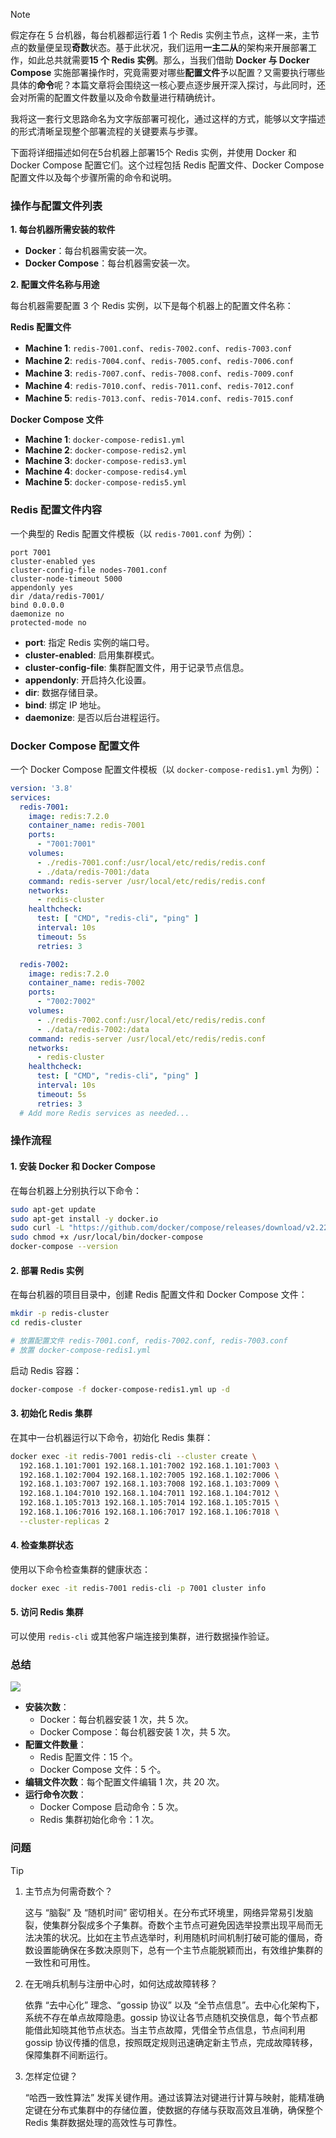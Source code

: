 

> [!NOTE]
> 假定存在 5 台机器，每台机器都运行着 1 个 Redis 实例主节点，这样一来，主节点的数量便呈现**奇数**状态。基于此状况，我们运用**一主二从**的架构来开展部署工作，如此总共就需要**15 个 Redis 实例**。那么，当我们借助 **Docker 与 Docker Compose** 实施部署操作时，究竟需要对哪些**配置文件**予以配置？又需要执行哪些具体的**命令**呢？本篇文章将会围绕这一核心要点逐步展开深入探讨，与此同时，还会对所需的配置文件数量以及命令数量进行精确统计。
>
> 我将这一套行文思路命名为文字版部署可视化，通过这样的方式，能够以文字描述的形式清晰呈现整个部署流程的关键要素与步骤。

下面将详细描述如何在5台机器上部署15个 Redis 实例，并使用 Docker 和 Docker Compose 配置它们。这个过程包括 Redis 配置文件、Docker Compose 配置文件以及每个步骤所需的命令和说明。

### **操作与配置文件列表**

**1. 每台机器所需安装的软件**

- **Docker**：每台机器需安装一次。
- **Docker Compose**：每台机器需安装一次。

**2. 配置文件名称与用途**

每台机器需要配置 3 个 Redis 实例，以下是每个机器上的配置文件名称：

**Redis 配置文件**

- **Machine 1**: `redis-7001.conf`、`redis-7002.conf`、`redis-7003.conf`
- **Machine 2**: `redis-7004.conf`、`redis-7005.conf`、`redis-7006.conf`
- **Machine 3**: `redis-7007.conf`、`redis-7008.conf`、`redis-7009.conf`
- **Machine 4**: `redis-7010.conf`、`redis-7011.conf`、`redis-7012.conf`
- **Machine 5**: `redis-7013.conf`、`redis-7014.conf`、`redis-7015.conf`

**Docker Compose 文件**

- **Machine 1**: `docker-compose-redis1.yml`
- **Machine 2**: `docker-compose-redis2.yml`
- **Machine 3**: `docker-compose-redis3.yml`
- **Machine 4**: `docker-compose-redis4.yml`
- **Machine 5**: `docker-compose-redis5.yml`



### **Redis 配置文件内容**

一个典型的 Redis 配置文件模板（以 `redis-7001.conf` 为例）：

```plaintext
port 7001
cluster-enabled yes
cluster-config-file nodes-7001.conf
cluster-node-timeout 5000
appendonly yes
dir /data/redis-7001/
bind 0.0.0.0
daemonize no
protected-mode no
```

- **port**: 指定 Redis 实例的端口号。
- **cluster-enabled**: 启用集群模式。
- **cluster-config-file**: 集群配置文件，用于记录节点信息。
- **appendonly**: 开启持久化设置。
- **dir**: 数据存储目录。
- **bind**: 绑定 IP 地址。
- **daemonize**: 是否以后台进程运行。



### **Docker Compose 配置文件**

一个 Docker Compose 配置文件模板（以 `docker-compose-redis1.yml` 为例）：

```yaml
version: '3.8'
services:
  redis-7001:
    image: redis:7.2.0
    container_name: redis-7001
    ports:
      - "7001:7001"
    volumes:
      - ./redis-7001.conf:/usr/local/etc/redis/redis.conf
      - ./data/redis-7001:/data
    command: redis-server /usr/local/etc/redis/redis.conf
    networks:
      - redis-cluster
    healthcheck:
      test: [ "CMD", "redis-cli", "ping" ]
      interval: 10s
      timeout: 5s
      retries: 3

  redis-7002:
    image: redis:7.2.0
    container_name: redis-7002
    ports:
      - "7002:7002"
    volumes:
      - ./redis-7002.conf:/usr/local/etc/redis/redis.conf
      - ./data/redis-7002:/data
    command: redis-server /usr/local/etc/redis/redis.conf
    networks:
      - redis-cluster
    healthcheck:
      test: [ "CMD", "redis-cli", "ping" ]
      interval: 10s
      timeout: 5s
      retries: 3
  # Add more Redis services as needed...
```



### **操作流程**

#### **1. 安装 Docker 和 Docker Compose**

在每台机器上分别执行以下命令：

```bash
sudo apt-get update
sudo apt-get install -y docker.io
sudo curl -L "https://github.com/docker/compose/releases/download/v2.22.0/docker-compose-$(uname -s)-$(uname -m)" -o /usr/local/bin/docker-compose
sudo chmod +x /usr/local/bin/docker-compose
docker-compose --version
```

#### **2. 部署 Redis 实例**

在每台机器的项目目录中，创建 Redis 配置文件和 Docker Compose 文件：

```bash
mkdir -p redis-cluster
cd redis-cluster

# 放置配置文件 redis-7001.conf, redis-7002.conf, redis-7003.conf
# 放置 docker-compose-redis1.yml
```

启动 Redis 容器：

```bash
docker-compose -f docker-compose-redis1.yml up -d
```

#### **3. 初始化 Redis 集群**

在其中一台机器运行以下命令，初始化 Redis 集群：

```bash
docker exec -it redis-7001 redis-cli --cluster create \
  192.168.1.101:7001 192.168.1.101:7002 192.168.1.101:7003 \
  192.168.1.102:7004 192.168.1.102:7005 192.168.1.102:7006 \
  192.168.1.103:7007 192.168.1.103:7008 192.168.1.103:7009 \
  192.168.1.104:7010 192.168.1.104:7011 192.168.1.104:7012 \
  192.168.1.105:7013 192.168.1.105:7014 192.168.1.105:7015 \
  192.168.1.106:7016 192.168.1.106:7017 192.168.1.106:7018 \
  --cluster-replicas 2
```

#### **4. 检查集群状态**

使用以下命令检查集群的健康状态：

```bash
docker exec -it redis-7001 redis-cli -p 7001 cluster info
```

#### **5. 访问 Redis 集群**

可以使用 `redis-cli` 或其他客户端连接到集群，进行数据操作验证。



### **总结**

<img src="https://blog.das-sein.top/Redis集群实操.svg">


- **安装次数**：
  - Docker：每台机器安装 1 次，共 5 次。
  - Docker Compose：每台机器安装 1 次，共 5 次。
- **配置文件数量**：
  - Redis 配置文件：15 个。
  - Docker Compose 文件：5 个。
- **编辑文件次数**：每个配置文件编辑 1 次，共 20 次。
- **运行命令次数**：
  - Docker Compose 启动命令：5 次。
  - Redis 集群初始化命令：1 次。

### **问题**

> [!TIP]
>
> 1. 主节点为何需奇数个？
>
>    这与 “脑裂” 及 “随机时间” 密切相关。在分布式环境里，网络异常易引发脑裂，使集群分裂成多个子集群。奇数个主节点可避免因选举投票出现平局而无法决策的状况。比如在主节点选举时，利用随机时间机制打破可能的僵局，奇数设置能确保在多数决原则下，总有一个主节点能脱颖而出，有效维护集群的一致性和可用性。
>
> 2. 在无哨兵机制与注册中心时，如何达成故障转移？
>
>    依靠 “去中心化” 理念、“gossip 协议” 以及 “全节点信息”。去中心化架构下，系统不存在单点故障隐患。gossip 协议让各节点随机交换信息，每个节点都能借此知晓其他节点状态。当主节点故障，凭借全节点信息，节点间利用 gossip 协议传播的信息，按照既定规则迅速确定新主节点，完成故障转移，保障集群不间断运行。
>
> 3. 怎样定位键？
>
>    “哈西一致性算法” 发挥关键作用。通过该算法对键进行计算与映射，能精准确定键在分布式集群中的存储位置，使数据的存储与获取高效且准确，确保整个 Redis 集群数据处理的高效性与可靠性。

